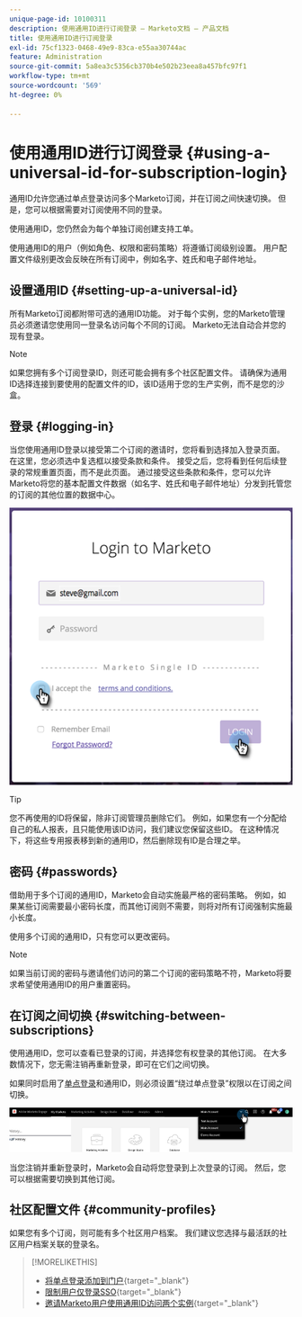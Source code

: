 ```yaml
---
unique-page-id: 10100311
description: 使用通用ID进行订阅登录 — Marketo文档 — 产品文档
title: 使用通用ID进行订阅登录
exl-id: 75cf1323-0468-49e9-83ca-e55aa30744ac
feature: Administration
source-git-commit: 5a8ea3c5356cb370b4e502b23eea8a457bfc97f1
workflow-type: tm+mt
source-wordcount: '569'
ht-degree: 0%

---
```


# 使用通用ID进行订阅登录 {#using-a-universal-id-for-subscription-login}

通用ID允许您通过单点登录访问多个Marketo订阅，并在订阅之间快速切换。 但是，您可以根据需要对订阅使用不同的登录。

使用通用ID，您仍然会为每个单独订阅创建支持工单。

使用通用ID的用户（例如角色、权限和密码策略）将遵循订阅级别设置。 用户配置文件级别更改会反映在所有订阅中，例如名字、姓氏和电子邮件地址。

## 设置通用ID {#setting-up-a-universal-id}

所有Marketo订阅都附带可选的通用ID功能。 对于每个实例，您的Marketo管理员必须邀请您使用同一登录名访问每个不同的订阅。 Marketo无法自动合并您的现有登录。

>[!NOTE]
>
>如果您拥有多个订阅登录ID，则还可能会拥有多个社区配置文件。 请确保为通用ID选择连接到要使用的配置文件的ID，该ID适用于您的生产实例，而不是您的沙盒。

## 登录 {#logging-in}

当您使用通用ID登录以接受第二个订阅的邀请时，您将看到选择加入登录页面。 在这里，您必须选中复选框以接受条款和条件。 接受之后，您将看到任何后续登录的常规重置页面，而不是此页面。 通过接受这些条款和条件，您可以允许Marketo将您的基本配置文件数据（如名字、姓氏和电子邮件地址）分发到托管您的订阅的其他位置的数据中心。

![](assets/using-a-universal-id-for-subscription-login-1.png)

>[!TIP]
>
>您不再使用的ID将保留，除非订阅管理员删除它们。 例如，如果您有一个分配给自己的私人报表，且只能使用该ID访问，我们建议您保留这些ID。 在这种情况下，将这些专用报表移到新的通用ID，然后删除现有ID是合理之举。

## 密码 {#passwords}

借助用于多个订阅的通用ID，Marketo会自动实施最严格的密码策略。 例如，如果某些订阅需要最小密码长度，而其他订阅则不需要，则将对所有订阅强制实施最小长度。

使用多个订阅的通用ID，只有您可以更改密码。

>[!NOTE]
>
>如果当前订阅的密码与邀请他们访问的第二个订阅的密码策略不符，Marketo将要求希望使用通用ID的用户重置密码。

## 在订阅之间切换 {#switching-between-subscriptions}

使用通用ID，您可以查看已登录的订阅，并选择您有权登录的其他订阅。 在大多数情况下，您无需注销再重新登录，即可在它们之间切换。

如果同时启用了[单点登录](/help/marketo/product-docs/administration/additional-integrations/add-single-sign-on-to-a-portal.md)和通用ID，则必须设置“绕过单点登录”权限以在订阅之间切换。

![](assets/using-a-universal-id-for-subscription-login-2.png)

当您注销并重新登录时，Marketo会自动将您登录到上次登录的订阅。 然后，您可以根据需要切换到其他订阅。

## 社区配置文件 {#community-profiles}

如果您有多个订阅，则可能有多个社区用户档案。 我们建议您选择与最活跃的社区用户档案关联的登录名。

>[!MORELIKETHIS]
>
>* [将单点登录添加到门户](/help/marketo/product-docs/administration/additional-integrations/add-single-sign-on-to-a-portal.md){target="_blank"}
>* [限制用户仅登录SSO](/help/marketo/product-docs/administration/additional-integrations/restrict-user-login-to-sso-only.md){target="_blank"}
>* [邀请Marketo用户使用通用ID访问两个实例](https://nation.marketo.com/t5/Knowledgebase/Inviting-Marketo-Users-to-Two-Instances-with-Universal-ID-UID/ta-p/251122){target="_blank"}
